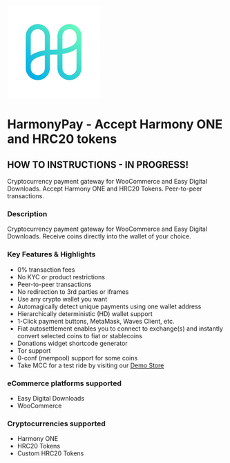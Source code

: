 ![Harmony ONE Payment Gateway](docs/harmony-one.png)

# HarmonyPay - Accept Harmony ONE and HRC20 tokens

## HOW TO INSTRUCTIONS - IN PROGRESS!

Cryptocurrency payment gateway for WooCommerce and Easy Digital Downloads. Accept Harmony ONE and HRC20 Tokens. Peer-to-peer transactions.

### Description

Cryptocurrency payment gateway for WooCommerce and Easy Digital Downloads. Receive coins directly into the wallet of your choice.


### Key Features & Highlights

- 0% transaction fees
- No KYC or product restrictions
- Peer-to-peer transactions
- No redirection to 3rd parties or iframes
- Use any crypto wallet you want
- Automagically detect unique payments using one wallet address
- Hierarchically deterministic (HD) wallet support
- 1-Click payment buttons, MetaMask, Waves Client, etc.
- Fiat autosettlement enables you to connect to exchange(s) and instantly convert selected coins to fiat or stablecoins
- Donations widget shortcode generator
- Tor support
- 0-conf (mempool) support for some coins
- Take MCC for a test ride by visiting our <a href="https://harmonypay.swaps.vision/">Demo Store</a>


### eCommerce platforms supported

- Easy Digital Downloads
- WooCommerce

### Cryptocurrencies supported

- Harmony ONE
- HRC20 Tokens
- Custom HRC20 Tokens
